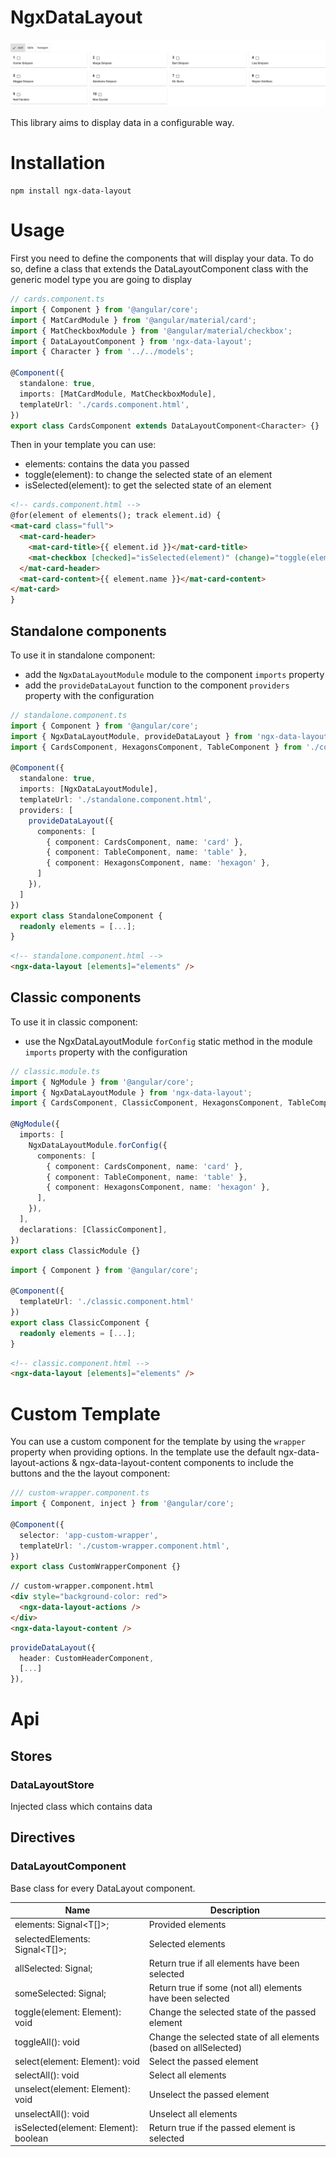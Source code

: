 # NgxDataLayout

![screenshot](./images/screenshot.png 'Example')

This library aims to display data in a configurable way.

# Installation

```shell
npm install ngx-data-layout
```

# Usage

First you need to define the components that will display your data. To do so, define a class that extends the DataLayoutComponent class with the generic model type you are going to display

```typescript
// cards.component.ts
import { Component } from '@angular/core';
import { MatCardModule } from '@angular/material/card';
import { MatCheckboxModule } from '@angular/material/checkbox';
import { DataLayoutComponent } from 'ngx-data-layout';
import { Character } from '../../models';

@Component({
  standalone: true,
  imports: [MatCardModule, MatCheckboxModule],
  templateUrl: './cards.component.html',
})
export class CardsComponent extends DataLayoutComponent<Character> {}
```

Then in your template you can use:

- elements: contains the data you passed
- toggle(element): to change the selected state of an element
- isSelected(element): to get the selected state of an element

```html
<!-- cards.component.html -->
@for(element of elements(); track element.id) {
<mat-card class="full">
  <mat-card-header>
    <mat-card-title>{{ element.id }}</mat-card-title>
    <mat-checkbox [checked]="isSelected(element)" (change)="toggle(element)" />
  </mat-card-header>
  <mat-card-content>{{ element.name }}</mat-card-content>
</mat-card>
}
```

## Standalone components

To use it in standalone component:

- add the `NgxDataLayoutModule` module to the component `imports` property
- add the `provideDataLayout` function to the component `providers` property with the configuration

```typescript
// standalone.component.ts
import { Component } from '@angular/core';
import { NgxDataLayoutModule, provideDataLayout } from 'ngx-data-layout';
import { CardsComponent, HexagonsComponent, TableComponent } from './components';

@Component({
  standalone: true,
  imports: [NgxDataLayoutModule],
  templateUrl: './standalone.component.html',
  providers: [
    provideDataLayout({
      components: [
        { component: CardsComponent, name: 'card' },
        { component: TableComponent, name: 'table' },
        { component: HexagonsComponent, name: 'hexagon' },
      ]
    }),
  ]
})
export class StandaloneComponent {
  readonly elements = [...];
}
```

```html
<!-- standalone.component.html -->
<ngx-data-layout [elements]="elements" />
```

## Classic components

To use it in classic component:

- use the NgxDataLayoutModule `forConfig` static method in the module `imports` property with the configuration

```typescript
// classic.module.ts
import { NgModule } from '@angular/core';
import { NgxDataLayoutModule } from 'ngx-data-layout';
import { CardsComponent, ClassicComponent, HexagonsComponent, TableComponent } from './components';

@NgModule({
  imports: [
    NgxDataLayoutModule.forConfig({
      components: [
        { component: CardsComponent, name: 'card' },
        { component: TableComponent, name: 'table' },
        { component: HexagonsComponent, name: 'hexagon' },
      ],
    }),
  ],
  declarations: [ClassicComponent],
})
export class ClassicModule {}
```

```typescript
import { Component } from '@angular/core';

@Component({
  templateUrl: './classic.component.html'
})
export class ClassicComponent {
  readonly elements = [...];
}
```

```html
<!-- classic.component.html -->
<ngx-data-layout [elements]="elements" />
```

# Custom Template

You can use a custom component for the template by using the `wrapper` property when providing options. In the template use the default ngx-data-layout-actions & ngx-data-layout-content components to include the buttons and the the layout component:

```typescript
/// custom-wrapper.component.ts
import { Component, inject } from '@angular/core';

@Component({
  selector: 'app-custom-wrapper',
  templateUrl: './custom-wrapper.component.html',
})
export class CustomWrapperComponent {}
```

```html
// custom-wrapper.component.html
<div style="background-color: red">
  <ngx-data-layout-actions />
</div>
<ngx-data-layout-content />
```

```typescript
provideDataLayout({
  header: CustomHeaderComponent,
  [...]
}),
```

# Api

## Stores

### DataLayoutStore

Injected class which contains data

## Directives

### DataLayoutComponent

Base class for every DataLayout component.

| Name                                  | Description                                                      |
| ------------------------------------- | ---------------------------------------------------------------- |
| elements: Signal<T[]>;                | Provided elements                                                |
| selectedElements: Signal<T[]>;        | Selected elements                                                |
| allSelected: Signal<boolean>;         | Return true if all elements have been selected                   |
| someSelected: Signal<boolean>;        | Return true if some (not all) elements have been selected        |
| toggle(element: Element): void        | Change the selected state of the passed element                  |
| toggleAll(): void                     | Change the selected state of all elements (based on allSelected) |
| select(element: Element): void        | Select the passed element                                        |
| selectAll(): void                     | Select all elements                                              |
| unselect(element: Element): void      | Unselect the passed element                                      |
| unselectAll(): void                   | Unselect all elements                                            |
| isSelected(element: Element): boolean | Return true if the passed element is selected                    |
